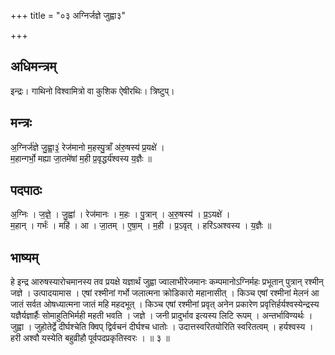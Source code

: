 +++
title = "०३ अग्निर्जज्ञे जुह्वा३"

+++
## अधिमन्त्रम्
इन्द्रः। गाथिनो विश्वामित्रो वा कुशिक ऐषीरथिः। त्रिष्टुप्।

## मन्त्रः
अ॒ग्निर्ज॑ज्ञे जु॒ह्वा॒३॒॑ रेज॑मानो म॒हस्पु॒त्राँ अ॑रु॒षस्य॑ प्र॒यक्षे॑ ।  
म॒हान्गर्भो॒ मह्या जा॒तमे॑षां म॒ही प्र॒वृद्धर्य॑श्वस्य य॒ज्ञैः ॥

## पदपाठः
अ॒ग्निः । ज॒ज्ञे॒ । जु॒ह्वा॑ । रेज॑मानः । म॒हः । पु॒त्रान् । अ॒रु॒षस्य॑ । प्र॒ऽयक्षे॑ ।  
म॒हान् । गर्भः॑ । महि॑ । आ । जा॒तम् । ए॒षा॒म् । म॒ही । प्र॒ऽवृत् । हरि॑ऽअश्वस्य । य॒ज्ञैः ॥

## भाष्यम्
हे इन्द्र आरुषस्यारोचमानस्य तव प्रयक्षे यज्ञार्थं जुह्वा ज्वालाभीरेजमानः कम्पमानोऽग्निर्महः प्रभूतान् पुत्रान् रश्मीन् जज्ञे । उत्पादयामास । एषां रश्मीनां गर्भो जलात्मना क्रोडिकारो महानासीत् । किञ्च एषां रश्मीनां मेलनं आ जातं सर्वत ओषध्यात्मना जातं महि महदभूत् । किञ्च एषां रश्मीनां प्रवृत् अनेन प्रकारेण प्रवृत्तिर्हर्यश्वस्येन्द्रस्य यज्ञैर्यज्ञार्हैः सोमाहुतिभिर्मही महती भवति । जज्ञे । जनी प्रादुर्भाव इत्यस्य लिटि रूपम् । अन्तर्भाविण्यर्थः । जुह्वा । जुहोतेर्द्वे दीर्घश्चेति क्विप् द्विर्वचनं दीर्घश्च धातोः । उदात्तस्वरितयोरिति स्वरितत्वम् । हर्यश्वस्य । हरी अश्वौ यस्येति बहुव्रीहौ पूर्वपदप्रकृतिस्वरः । ॥ ३ ॥